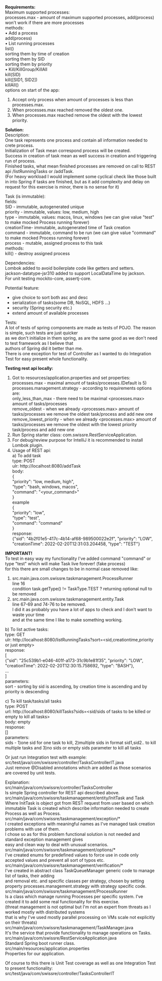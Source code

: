**Requirements:**  
Maximum supported processes:   
processes.max - amount of maximum supported processes, add(process) won't work if there are more processes  
methods:  
• Add a process  
add(process)  
• List running processes  
list()  
sorting them by time of creation  
sorting them by SID  
sorting them by priority  
• Kill/KillGroup/KillAll  
kill(SID)  
kill([SID1, SID2])  
killAll()  
options on start of the app:  
1. Accept only process when amount of processes is less than processes.max.  
2. When processes.max reached removed the oldest one.  
3. When processes.max reached remove the oldest with the lowest priority.  

**Solution:**  
Description:  
One task represents one process and contain all information needed to crete process.  
Initialization of Task mean correspond process will be created.  
Success in creation of task mean as well success in creation and triggering run of process.  
Finished tasks, what mean finished processes are removed on call to REST api /listRunningTasks or /addTask.  
(For heavy workload I would implement some cyclical check like those built in into Spring if tasks are finished, but as it add complexity and delay on request for this exercise is minor, there is no sense for it)  
  

Task (is immutable):  
fields:  
  SID - immutable, autogenerated unique  
  priority - immutable, values: low, medium, high  
  type - immutable, values: macos, linux, windows (we can give value "test" to make mocked Process running forever)  
  creationTime- immutable, autogenerated time of Task creation  
  command - immutable, command to be run (we can give value "command" to make mocked Process running forever)  
  process - mutable, assigned process to this task  
methods:  
  kill() - destroy assigned process  


Dependencies:  
Lombok added to avoid boilerplate code like getters and setters.  
jackson-datatype-jsr310 added to support LocalDataTime by jackson.  
For unit testing mockito-core, assertj-core.  

Potential feature:  
* give choice to sort both asc and desc  
* serialization of tasks(some DB, NoSQL, HDFS ...)  
* security (Spring security etc.)  
* extend amount of available processes  

Tests:  
A lot of tests of spring components are made as tests of POJO. The reason is simple, such tests are just quicker  
as we don't initialize in them spring, as are the same good as we don't need to test framework as I believe that  
authors of Spring did it better than me.  
There is one exception for test of Controller as I wanted to do Integration Test for easy present whole functionality.  

**Testing rest api locally:**  
1. Got to resources/application.properties and set properties:  
processes.max - maximal amount of tasks/processes.(Default is 5)  
processes.management.strategy - according to requirements options are:  
        only_less_than_max - there need to be maximal <processes.max> amount of tasks/processes  
        remove_oldest - when we already <processes.max> amount of tasks/processes we remove the oldest task/process and add new one  
        remove_lowest_priority - when we already <processes.max> amount of tasks/processes we remove the oldest with the lowest priority task/process and add new one  
2. Run Spring starter class: com.swissre.RestServiceApplication.  
3. For debug/review purpose for IntelliJ it is recommended to install Lombok plugin.  
3. Usage of REST api:  
a) To add task  
type: POST  
ulr: http://localhost:8080/addTask  
body:  
{  
          "priority": "low, medium, high",  
          "type": "bash, windows, macos",  
          "command": "<your_command>"  
}  
example  
{  
          "priority": "low",  
          "type": "test",  
          "command": "command"  
}  
response:  
{"sid": "4b2f01e5-417c-4b14-af68-989500022e2f", "priority": "LOW", "creationTime": 2022-02-20T12:31:03.204458, "type": "TEST"}  

**IMPORTANT!**  
To test in easy way my functionality I've added command "command" or type "test" which will make Task live forever! (fake process)  
for this there are small changes to be in normal case removed like:  
1) src.main.java.com.swissre.taskmanagement.ProcessRunner  
line 16  
condition task.getType() != TaskType.TEST ? returning optional null to be removed  
2) src.main.java.com.swissre.taskmanagement.entity.Task  
line 67-69 and 74-76 to be removed.  
I did it as probably you have a lot of apps to check and I don't want to waste your time  
and at the same time I like to make something working.  


b) To list active tasks:  
type: GET  
ulr: http://localhost:8080/listRunningTasks?sort=<sid,creationtime,priority or just empty>  
response:  
[  
  {"sid": "25c539b1-e046-401f-a173-31c9b1e81f35", "priority": "LOW", "creationTime": 2022-02-20T12:30:15.758692, "type": "BASH"},  
  ...  
]  
parameters:  
sort - sorting by sid is ascending, by creation time is ascending and by priority is descending  

c) To kill task/tasks/all tasks  
type: POST  
url: http://localhost:8080/killTasks?sids=<sid/sids of tasks to be killed or empty to kill all tasks>  
body: empty  
response:  
[<sids of killed tasks>]  
parameters:  
sids - 1)one sid for one task to kill, 2)multiple sids in format sid1,sid2.. to kill multiple tasks and 3)no sids or empty sids parameter to kill all tasks  

Or just run Integration test with example:  
src/test/java/com/swissre/controller/TasksControllerIT.java  
Just remove @Disabled annotations which are added as those scenarios are covered by unit tests.  

Explanation:  
src/main/java/com/swissre/controller/TasksController  
Is simple Spring controller for REST api described above.  
src/main/java/com/swissre/taskmanagement/entity/InitTask and Task   
Where InitTask is object got from REST request from user based on which immutable Task is created which describe information needed to create Process as well as Process.  
src/main/java/com/swissre/taskmanagement/exception/*  
I created exceptions with meaningful names as I've managed task creation problems with use of them.  
I chose so as for this problem functional solution is not needed and standard exception management gives  
easy and clean way to deal with unusual scenarios.  
src/main/java/com/swissre/taskmanagement/options/*  
I've created enums for predefined values to force use in code only accepted values and prevent all sort of typos etc.  
src/main/java/com/swissre/taskmanagement/verification/*  
I've created in abstract class TaskQueueManager generic code to manage list of tasks, their adding  
and removal etc. and specific classes per strategy, chosen by setting property processes.management.strategy with strategy specific code.  
src/main/java/com/swissre/taskmanagement/ProcessRunner  
Is a class which manage running Processes per specific system. I've created it to add some real functionality for this exercise.  
(threat management is not optimal but I'm not an expert from threats as I worked mostly with distributed systems  
that is why I've used mostly parallel processing on VMs scale not explicitly on their threats)  
src/main/java/com/swissre/taskmanagement/TaskManager.java  
It's the service that provide functionality to manage operations on Tasks.  
src/main/java/com/swissre/RestServiceApplication.java   
Standard Spring boot runner class.  
src/main/resources/application.properties  
Properties for our application.  

Of course to this there is Unit Test coverage as well as one Integration Test to present functionality:  
src/test/java/com/swissre/controller/TasksControllerIT  